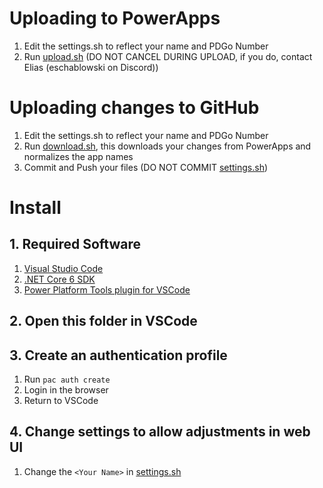 # Uploading to PowerApps
1. Edit the settings.sh to reflect your name and PDGo Number
2. Run [upload.sh](./upload.sh) (DO NOT CANCEL DURING UPLOAD, if you do, contact Elias (eschablowski on Discord))

# Uploading changes to GitHub
1. Edit the settings.sh to reflect your name and PDGo Number
2. Run [download.sh](./download.sh), this downloads your changes from PowerApps and normalizes the app names
3. Commit and Push your files (DO NOT COMMIT [settings.sh](./settings.sh))

# Install
## 1. Required Software
1. [Visual Studio Code](https://code.visualstudio.com)
2. [.NET Core 6 SDK](https://dotnet.microsoft.com/en-us/download/dotnet/6.0)
3. [Power Platform Tools plugin for VSCode](https://marketplace.visualstudio.com/items?itemName=microsoft-IsvExpTools.powerplatform-vscode)

## 2. Open this folder in VSCode

## 3. Create an authentication profile
1. Run `pac auth create`
2. Login in the browser
3. Return to VSCode

## 4. Change settings to allow adjustments in web UI
1. Change the `<Your Name>` in [settings.sh](./settings.sh)
